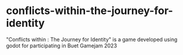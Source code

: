 # conflicts-within-the-journey-for-identity
"Conflicts within : The Journey for Identity" is a game developed using godot for participating in Buet Gamejam 2023
